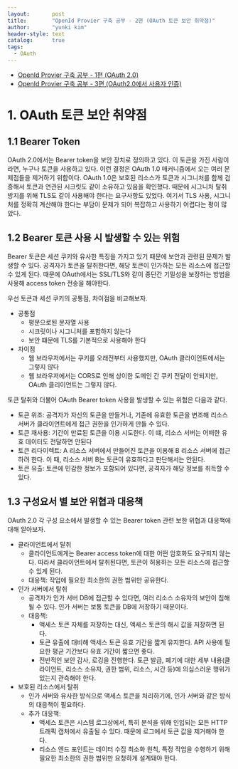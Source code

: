 ```yaml
---
layout:       post
title:        "OpenId Provier 구축 공부 - 2편 (OAuth 토큰 보안 취약점)"
author:       "yunki kim"
header-style: text
catalog:      true
tags:
  - OAuth
---
```


- [OpenId Provier 구축 공부 - 1편 (OAuth 2.0)](https://www.skullkim-dev.com/2025/02/13/oidc-oauth2/)
- [OpenId Provier 구축 공부 - 3편 (OAuth2.0에서 사용자 인증)](https://www.skullkim-dev.com/2025/02/27/oidc-openid/)

# 1. OAuth 토큰 보안 취약점

## 1.1 Bearer Token

OAuth 2.0에서는 Bearer token을 보안 장치로 정의하고 있다. 이 토큰을 가진 사람이라면, 누구나 토큰을 사용하고 있다. 이런 결정은 OAuth 1.0 매커니즘에서 오는 여러 문제점들을 제거하기 위함이다. OAuth 1.0은 보호된 리소스가 토큰과 시그니처를 함께 검증해서 토큰과 연관된 시크릿도 같이 소유하고 있음을 확인했다. 때문에 시그니처 탈취 방지를 위해 TLS도 같이 사용해야 한다는 요구사항도 있었다. 여기서 TLS 사용, 시그니처를 정확히 계산해야 한다는 부담이 문제가 되어 복잡하고 사용하기 어렵다는 평이 많았다.

## 1.2 Bearer 토큰 사용 시 발생할 수 있는 위험

Bearer 토큰은 세션 쿠키와 유사한 특징을 가지고 있기 때문에 보안과 관련된 문제가 발생할 수 있다. 공격자가 토큰을 탈취한다면, 해당 토큰이 인가하는 모든 리소스에 접근할 수 있게 된다. 때문에 OAuth에서는 SSL/TLS와 같이 종단간 기밀성을 보장하는 방법을 사용해 access token 전송을 해야한다.

우선 토큰과 세션 쿠키의 공통점, 차이점을 비교해보자.

- 공통점
    - 평문으로된 문자열 사용
    - 시크릿이나 시그니처를 포함하지 않는다
    - 보안 떄문에 TLS를 기본적으로 사용해야 한다
- 차이점
    - 웹 브라우저에서는 쿠키를 오래전부터 사용했지만, OAuth 클라이언트에서는 그렇지 않다
    - 웹 브라우저에서는 CORS로 인해 상이한 도메인 간 쿠키 전달이 안되지만, OAuth 클리이언트는 그렇지 않다.

토큰 탈취와 더불어 OAuth Bearer token 사용을 발생할 수 있는 위험은 다음과 같다.

- 토큰 위조: 공격자가 자신의 토큰을 만들거나, 기존에 유효한 토큰을 변조해 리소스 서버가 클라이언트에게 접근 권한을 인가하게 만들 수 있다.
- 토큰 재사용: 기간이 만료된 토큰을 이용 시도한다. 이 떄, 리소스 서버는 어떠한 유효 데이터도 전달하면 안된다
- 토큰 리다이렉트: A 리소스 서버에서 만들어진 토큰을 이용해 B 리소스 서버에 접근하려 한다. 이 때, 리소스 서버 B는 토큰이 유효하다고 판단해서는 안된다.
- 토큰 유출: 토큰에 민감한 정보가 포함되어 있다면, 공격자가 해당 정보를 취득할 수 있다.

## 1.3 구성요서 별 보안 위협과 대응책

OAuth 2.0 각 구성 요소에서 발생할 수 있는 Bearer token 관련 보한 위협과 대응책에 대해 알아보자.

- 클라이언트에서 탈취
    - 클라이언트에게는 Bearer access token에 대한 어떤 암호화도 요구되지 않는다. 따라서 클라이언트에서 탈취된다면, 토큰이 허용하는 모든 리소스에 접근할 수 있게 된다.
    - 대응책: 작업에 필요한 최소한의 권한 범위만 공유한다.
- 인가 서버에서 탈취
    - 공격자가 인가 서버 DB에 접근할 수 있다면, 여러 리소스 소유자의 보안이 침해될 수 있다. 인가 서버는 보통 토큰을 DB에 저장하기 때문이다.
    - 대응책:
        - 액세스 토큰 자체를 저장하는 대신, 액세스 토큰의 해시 값을 저장하면 된다.
        - 토큰 유출에 대비해 액세스 토큰 유효 기간을 짧게 유지한다. API 사용에 필요한 평균 기간보다 유효 기간이 짧으면 좋다.
        - 전반적인 보안 감사, 로깅을 진행한다. 토큰 발급, 폐기에 대한 세부 내용(클라이언트, 리소스 소유자, 권한 범위, 리소스, 시간 등)에 의심스러운 행위가 있는지 관측해야 한다.
- 보호된 리소스에서 탈취
    - 인가 서버와 유사한 방식으로 액세스 토큰을 처리하기에, 인가 서버와 같은 방식의 대응책이 필요하다.
    - 추가 대응책:
        - 액세스 토큰은 시스템 로그상에서, 특히 분석을 위해 인입되는 모든 HTTP 트래픽 캡처에서 유출될 수 있다. 때문에 로그에서 토큰 값을 제거해야 한다.
        - 리소스 엔드 포인트는 데이터 수집 최소화 원칙, 특정 작업을 수행하기 위해 필요한 최소한의 권한 범위만 요청하게 설계돼야 한다.
